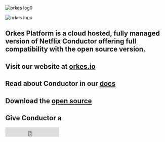 
![orkes log0](https://user-images.githubusercontent.com/1514288/155636237-caa91ec9-e19f-4ab0-aa65-106e09b381b0.png#gh-light-mode-only)

![orkes logo](https://user-images.githubusercontent.com/1514288/155636248-0b60f994-4b32-4b53-b061-6904c2e413ac.png#gh-dark-mode-only)


## Orkes Platform is a cloud hosted, fully managed version of Netflix Conductor offering full compatibility with the open source version.

## Visit our website at [orkes.io](https://orkes.io)
## Read about Conductor in our [docs](https://orkes.io/content/)
## Download the [open source](https://github.com/Netflix/conductor)
## Give Conductor a 

<iframe src="https://ghbtns.com/github-btn.html?user=twbs&repo=bootstrap&type=star&count=true&size=large" frameborder="0" scrolling="0" width="170" height="30" title="GitHub"></iframe>


<!--

**Here are some ideas to get you started:**

🙋‍♀️ A short introduction - what is your organization all about?
🌈 Contribution guidelines - how can the community get involved?
👩‍💻 Useful resources - where can the community find your docs? Is there anything else the community should know?
🍿 Fun facts - what does your team eat for breakfast?
🧙 Remember, you can do mighty things with the power of [Markdown](https://docs.github.com/github/writing-on-github/getting-started-with-writing-and-formatting-on-github/basic-writing-and-formatting-syntax)
-->
